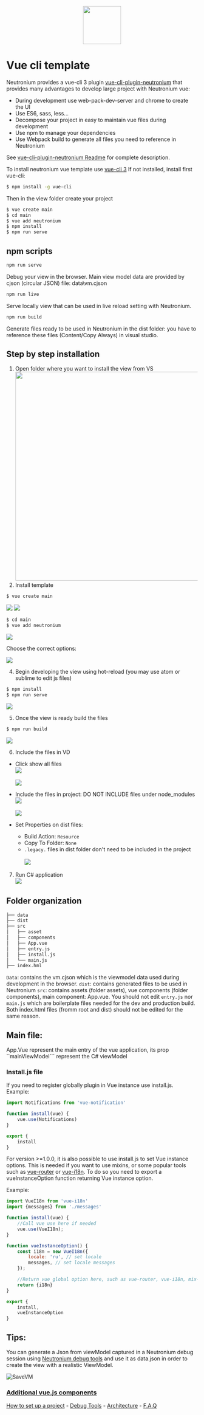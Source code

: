 <p align="center"><img <p align="center"><img width="100"src="../../Deploy/logo.png"></p>

# Vue cli template

Neutronium provides a vue-cli 3 plugin [vue-cli-plugin-neutronium](https://github.com/NeutroniumCore/vue-cli-plugin-neutronium) that provides many advantages to develop large project with Neutronium vue:
* During development use web-pack-dev-server and chrome to create the UI
* Use ES6, sass, less...
* Decompose your project in easy to maintain vue files during development
* Use npm to manage your dependencies
* Use Webpack build to generate all files you need to reference in Neutronium

See [vue-cli-plugin-neutronium Readme](https://github.com/NeutroniumCore/vue-cli-plugin-neutronium) for complete description.

To install neutronium  vue template use [vue-cli 3](https://cli.vuejs.org/)
If not installed, install first vue-cli:

``` bash
$ npm install -g vue-cli
```

Then in the view folder create your project 
``` bash
$ vue create main
$ cd main
$ vue add neutronium
$ npm install
$ npm run serve
```

## npm scripts

```bash
npm run serve
```
Debug your view in the browser. Main view model data are provided by cjson (circular JSON) file: data\vm.cjson

```bash
npm run live
```
Serve locally view that can be used in live reload setting with Neutronium.

```bash
npm run build
```
Generate files ready to be used in Neutronium in the dist folder: you have to reference these files (Content/Copy Always) in visual studio.


## Step by step installation
1. Open folder where you want to install the view from VS<br>
<img src="../images/webpack_01.png" height="550px"><br>
2. Install template
``` bash
$ vue create main
```
![](../images/webpack_02a.png)
![](../images/webpack_02b.png)

``` bash
$ cd main
$ vue add neutronium
```
![](../images/webpack_02d.png)

Choose the correct options:

![](../images/webpack_02f.png)

4. Begin developing the view using hot-reload (you may use atom or sublime to edit js files)
``` bash
$ npm install
$ npm run serve
```
![](../images/webpack_05.png)

5. Once the view is ready build the files
``` bash
$ npm run build
```
![](../images/webpack_06.png)

6. Include the files in VD<br>
* Click show all files<br>
![](../images/webpack_07.png)<br><br>
![](../images/webpack_08.png)<br>

* Include the files in project: DO NOT INCLUDE files under node_modules<br>
![](../images/webpack_09.png)<br><br>
![](../images/webpack_10.png)<br>

* Set Properties on dist files: 
  - Build Action: `Resource`
  - Copy To Folder: `None`<br>
  - `.legacy.` files in dist folder don't need to be included in the project<br><br>
![](../images/webpack_11.png)<br>

7. Run C# application<br>
<img src="../images/webpack_12.png" ><br>


## Folder organization

``` bash
├── data
├── dist
├── src
│   ├── asset
│   ├── components
│   ├── App.vue
│   ├── entry.js
│   ├── install.js
│   └── main.js
├── index.hml
``` 

`Data`: contains the vm.cjson which is the viewmodel data used during development in the browser.
`dist`: contains generated files to be used in Neutronium
`src`: contains assets (folder assets), vue components (folder components), main component: App.vue.
You should not edit `entry.js` nor `main.js` which are boilerplate files needed for the dev and production build.
Both index.html files (fromm root and dist) should not be edited for the same reason.

## Main file:

App.Vue represent the main entry of the vue application, its prop ``mainViewModel``` represent the C# viewModel

### Install.js file

If you need to register globally plugin in Vue instance use install.js.
Example:

```javascript
import Notifications from 'vue-notification'

function install(vue) {
    vue.use(Notifications)
}

export {
    install
} 
```

For version >=1.0.0, it is also possible to use install.js to set Vue instance options.
This is needed if you want to use mixins, or some popular tools such as [vue-router](https://router.vuejs.org/en/) or [vue-i18n](https://github.com/kazupon/vue-i18n).
To do so you need to export a vueInstanceOption function returning Vue instance option.

Example:

```javascript
import VueI18n from 'vue-i18n'
import {messages} from './messages'

function install(vue) {
    //Call vue use here if needed
    vue.use(VueI18n);
}

function vueInstanceOption() {
    const i18n = new VueI18n({
        locale: 'ru', // set locale
        messages, // set locale messages
    });

    //Return vue global option here, such as vue-router, vue-i18n, mix-ins, .... 
    return {i18n}
}

export {
    install,
    vueInstanceOption
} 
```


## Tips:

You can generate a Json from viewModel captured in a Neutronium debug session using [Neutronium debug tools](./Debug.md) and use it as data.json in order to create the view with a realistic ViewModel. 

![SaveVM](../images/Tools/ContextMenu-Save-vm.png)

### [Additional vue.js components](./Using_aditional_dedicated_vue.js_component.md)

[How to set up a project](./SetUp.md) - [Debug Tools](./Debug.md) - [Architecture](./Architecture.md) - [F.A.Q](./FAQ.md)

